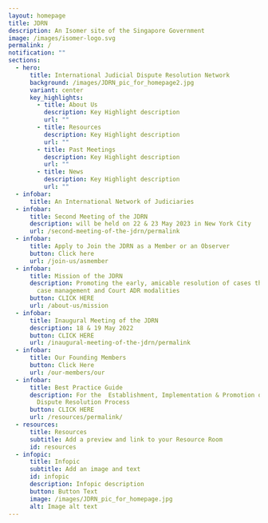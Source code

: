 ```yaml
---
layout: homepage
title: JDRN
description: An Isomer site of the Singapore Government
image: /images/isomer-logo.svg
permalink: /
notification: ""
sections:
  - hero:
      title: International Judicial Dispute Resolution Network
      background: /images/JDRN_pic_for_homepage2.jpg
      variant: center
      key_highlights:
        - title: About Us
          description: Key Highlight description
          url: ""
        - title: Resources
          description: Key Highlight description
          url: ""
        - title: Past Meetings
          description: Key Highlight description
          url: ""
        - title: News
          description: Key Highlight description
          url: ""
  - infobar:
      title: An International Network of Judiciaries
  - infobar:
      title: Second Meeting of the JDRN
      description: will be held on 22 & 23 May 2023 in New York City
      url: /second-meeting-of-the-jdrn/permalink
  - infobar:
      title: Apply to Join the JDRN as a Member or an Observer
      button: Click here
      url: /join-us/asmember
  - infobar:
      title: Mission of the JDRN
      description: Promoting the early, amicable resolution of cases through judge-led
        case management and Court ADR modalities
      button: CLICK HERE
      url: /about-us/mission
  - infobar:
      title: Inaugural Meeting of the JDRN
      description: 18 & 19 May 2022
      button: CLICK HERE
      url: /inaugural-meeting-of-the-jdrn/permalink
  - infobar:
      title: Our Founding Members
      button: Click Here
      url: /our-members/our
  - infobar:
      title: Best Practice Guide
      description: For the  Establishment, Implementation & Promotion of the Judicial
        Dispute Resolution Process
      button: CLICK HERE
      url: /resources/permalink/
  - resources:
      title: Resources
      subtitle: Add a preview and link to your Resource Room
      id: resources
  - infopic:
      title: Infopic
      subtitle: Add an image and text
      id: infopic
      description: Infopic description
      button: Button Text
      image: /images/JDRN_pic_for_homepage.jpg
      alt: Image alt text
---
```

